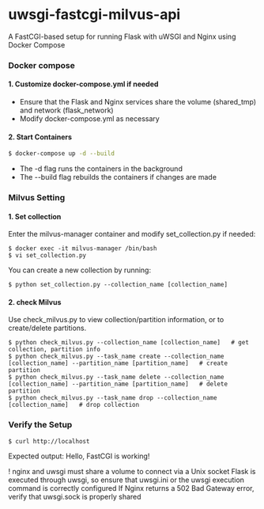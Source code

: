 # uwsgi-fastcgi-milvus-api
A FastCGI-based setup for running Flask with uWSGI and Nginx using Docker Compose

### Docker compose
#### 1. Customize docker-compose.yml if needed 
- Ensure that the Flask and Nginx services share the volume (shared_tmp) and network (flask_network)
- Modify docker-compose.yml as necessary


#### 2. Start Containers 
```bash
$ docker-compose up -d --build
```
- The -d flag runs the containers in the background
- The --build flag rebuilds the containers if changes are made

### Milvus Setting
#### 1. Set collection
Enter the milvus-manager container and modify set_collection.py if needed:
```
$ docker exec -it milvus-manager /bin/bash
$ vi set_collection.py
```

You can create a new collection by running:
```
$ python set_collection.py --collection_name [collection_name]
```

#### 2. check Milvus
Use check_milvus.py to view collection/partition information, or to create/delete partitions.
```
$ python check_milvus.py --collection_name [collection_name]   # get collection, partition info
$ python check_milvus.py --task_name create --collection_name [collection_name] --partition_name [partition_name]   # create partition
$ python check_milvus.py --task_name delete --collection_name [collection_name] --partition_name [partition_name]   # delete partition
$ python check_milvus.py --task_name drop --collection_name [collection_name]   # drop collection 
```


### Verify the Setup
```
$ curl http://localhost
```
Expected output: Hello, FastCGI is working!

! nginx and uwsgi must share a volume to connect via a Unix socket
Flask is executed through uwsgi, so ensure that uwsgi.ini or the uwsgi execution command is correctly configured
If Nginx returns a 502 Bad Gateway error, verify that uwsgi.sock is properly shared
